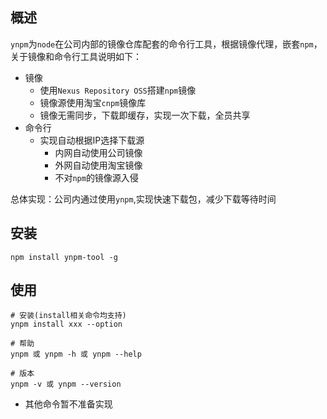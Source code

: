 ## 概述

`ynpm`为`node`在公司内部的镜像仓库配套的命令行工具，根据镜像代理，嵌套`npm`，关于镜像和命令行工具说明如下：

- 镜像
  - 使用`Nexus Repository OSS`搭建`npm`镜像
  - 镜像源使用淘宝`cnpm`镜像库
  - 镜像无需同步，下载即缓存，实现一次下载，全员共享
- 命令行
  - 实现自动根据IP选择下载源
    - 内网自动使用公司镜像
    - 外网自动使用淘宝镜像
    - 不对`npm`的镜像源入侵

总体实现：公司内通过使用`ynpm`,实现快速下载包，减少下载等待时间

## 安装

```
npm install ynpm-tool -g
```



## 使用

```
# 安装(install相关命令均支持)
ynpm install xxx --option

# 帮助
ynpm 或 ynpm -h 或 ynpm --help

# 版本
ynpm -v 或 ynpm --version
```

- 其他命令暂不准备实现
